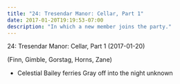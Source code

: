 ```yaml
---
title: "24: Tresendar Manor: Cellar, Part 1"
date: 2017-01-20T19:19:53-07:00
description: "In which a new member joins the party."
---
```


24: Tresendar Manor: Cellar, Part 1 (2017-01-20)

(Finn, Gimble, Gorstag, Horns, Zane)

- Celestial Bailey ferries Gray off into the night unknown
